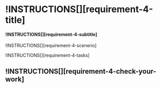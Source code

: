 # !INSTRUCTIONS[][requirement-4-title]

#### !INSTRUCTIONS[][requirement-4-subtitle]

!INSTRUCTIONS[][requirement-4-scenerio]

!INSTRUCTIONS[][requirement-4-tasks]

## !INSTRUCTIONS[][requirement-4-check-your-work]